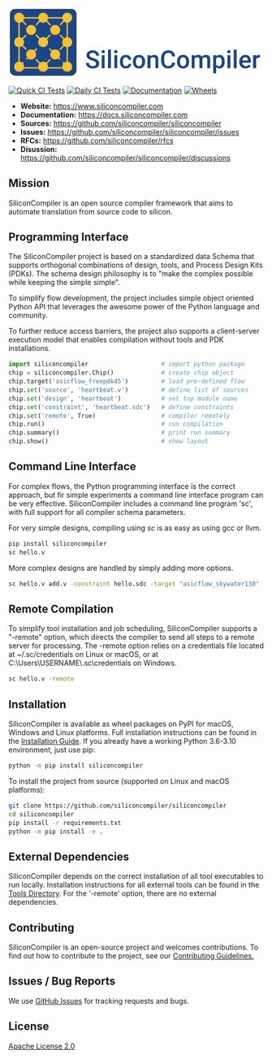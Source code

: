 
![alt text](docs/_images/sc_logo_with_text.png)

[![Quick CI Tests](https://github.com/siliconcompiler/siliconcompiler/actions/workflows/on_push_tests.yml/badge.svg)](https://github.com/siliconcompiler/siliconcompiler/actions/workflows/on_push_tests.yml)
[![Daily CI Tests](https://github.com/siliconcompiler/siliconcompiler/actions/workflows/daily_tests.yml/badge.svg)](https://github.com/siliconcompiler/siliconcompiler/actions/workflows/daily_tests.yml)
[![Documentation](https://github.com/siliconcompiler/siliconcompiler/actions/workflows/docs_test.yml/badge.svg)](https://github.com/siliconcompiler/siliconcompiler/actions/workflows/docs_test.yml)
[![Wheels](https://github.com/siliconcompiler/siliconcompiler/actions/workflows/wheels.yml/badge.svg?event=schedule)](https://github.com/siliconcompiler/siliconcompiler/actions/workflows/wheels.yml)


- **Website:**  https://www.siliconcompiler.com
- **Documentation:**  https://docs.siliconcompiler.com
- **Sources:**  https://github.com/siliconcompiler/siliconcompiler
- **Issues:**  https://github.com/siliconcompiler/siliconcompiler/issues
- **RFCs:**  https://github.com/siliconcompiler/rfcs
- **Disussion:** https://github.com/siliconcompiler/siliconcompiler/discussions


## Mission

SiliconCompiler is an open source compiler framework that aims to automate
translation from source code to silicon.

## Programming Interface

The SiliconCompiler project is based on a standardized data Schema that supports
orthogonal combinations of design, tools, and Process Design Kits (PDKs).
The schema design philosophy is to "make the complex possible while keeping
the simple simple".

To simplify flow development, the project includes simple object oriented
Python API that leverages the awesome power of the Python language and community.

To further reduce access barriers, the project also supports a client-server
execution model that enables compilation without tools and PDK installations.

```python
import siliconcompiler                    # import python package
chip = siliconcompiler.Chip()             # create chip object
chip.target('asicflow_freepdk45')         # load pre-defined flow
chip.set('source', 'heartbeat.v')         # define list of sources
chip.set('design', 'heartbeat')           # set top module name
chip.set('constraint', 'heartbeat.sdc')   # define constraints
chip.set('remote', True)                  # compiler remotely
chip.run()                                # run compilation
chip.summary()                            # print run summary
chip.show()                               # show layout
```

## Command Line Interface

For complex flows, the Python programming interface is the correct approach,
but fir simple experiments a command line interface program can be very
effective. SiliconCompiler includes a command line program 'sc',  with full
support for all compiler schema parameters.

For very simple designs, compiling using *sc* is as easy as using gcc or llvm.

```bash
pip install siliconcompiler
sc hello.v
```
More complex designs are handled by simply adding more options.

```bash
sc hello.v add.v -constraint hello.sdc -target "asicflow_skywater130"
```


## Remote Compilation

To simplify tool installation and job scheduling, SiliconCompiler supports a
"-remote" option, which directs the compiler to send all steps to a remote
server for processing. The -remote option relies on a credentials file located at
~/.sc/credentials on Linux or macOS, or at C:\Users\USERNAME\\.sc\credentials on
Windows.

```bash
sc hello.v -remote
```

## Installation

SiliconCompiler is available as wheel packages on PyPI for macOS, Windows and
Linux platforms. Full installation instructions can be found in the
[Installation Guide](https://docs.siliconcompiler.com/user_guide/installation.html).
If you already have a working Python 3.6-3.10 environment, just use pip:

```sh
python -m pip install siliconcompiler
```

To install the project from source (supported on Linux and macOS platforms):

```bash
git clone https://github.com/siliconcompiler/siliconcompiler
cd siliconcompiler
pip install -r requirements.txt
python -m pip install -e .
```

## External Dependencies

SiliconCompiler depends on the correct installation of all tool executables to
run locally. Installation instructions for all external tools can be found in the
[Tools Directory](https://docs.siliconcompiler.com/reference_manual/tools.html).
For the '-remote' option, there are no external dependencies.

## Contributing

SiliconCompiler is an open-source project and welcomes contributions. To find out
how to contribute to the project, see our
[Contributing Guidelines.](./CONTRIBUTING.md)

## Issues / Bug Reports

We use [GitHub Issues](https://github.com/siliconcompiler/siliconcompiler/issues)
for tracking requests and bugs.

## License

[Apache License 2.0](LICENSE)
